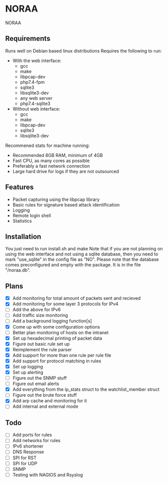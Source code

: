 <!--[![Language grade: C/C++](https://img.shields.io/lgtm/grade/cpp/g/raging-loon/NPSI.svg?logo=lgtm&logoWidth=18)](https://lgtm.com/projects/g/raging-loon/NPSI/context:cpp) -->
# NORAA
NORAA
## Requirements
Runs well on Debian based linux distributions
Requires the following to run:
 - With the web interface:
   - gcc 
   - make 
   - libpcap-dev 
   - php7.4-fpm 
   - sqlite3
   - libsqlite3-dev
   - any web server
   - php7.4-sqlite3
 - Without web interface: 
   - gcc 
   - make 
   - libpcap-dev
   - sqlite3
   - libsqlite3-dev

Recommened stats for machine running:
 - Recommended 8GB RAM, minimum of 4GB
 - Fast CPU, as many cores as possible
 - Preferably a fast network connection
 - Large hard drive for logs if they are not outsourced

## Features
 - Packet capturing using the libpcap library
 - Basic rules for signature based attack identification
 - Logging 
 - Remote login shell
 - Statistics
## Installation
You just need to run install.sh and make
Note that if you are not planning on using the web interface and not using a sqlite database, then you need to mark "use_sqlite" in the config file as "NO".
Please note that the database comes preconfigured and empty with the package. It is in the file "/noraa.db".

## Plans
 - [x] Add monitoring for total amount of packets sent and recieved
 - [x] Add monitoring for some layer 3 protocols for IPv4
 - [ ] Add the above for IPv6
 - [ ] Add traffic size monitoring
 - [ ] Add a background logging function[s]
 - [x] Come up with some configuration options
 - [ ] Better plan monitoring of hosts on the intranet
 - [x] Set up hexadecimal printing of packet data
 - [x] Figure out basic rule set up
 - [x] Reimplement the rule parser
 - [x] Add support for more than one rule per rule file
 - [x] Add support for protocol matching in rules
 - [x] Set up logging
 - [x] Set up alerting
 - [ ] Figure out the SNMP stuff
 - [ ] Figure out email alerts
 - [x] Add everything from the ip_stats struct to the watchlist_member struct
 - [ ] Figure out the brute force stuff
 - [x] Add arp cache and monitoring for it
 - [ ] Add internal and external mode

## Todo
- [ ] Add ports for rules
- [ ] Add networks for rules
- [ ] IPv6 shortener
- [ ] DNS Response
- [ ] SPI for RST
- [ ] SPI for UDP
- [ ] SNMP 
- [ ] Testing with NAGIOS and Rsyslog